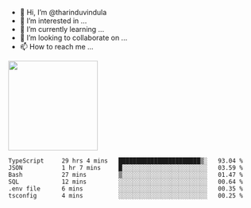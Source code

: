 - 👋 Hi, I’m @tharinduvindula
- 👀 I’m interested in ...
- 🌱 I’m currently learning ...
- 💞️ I’m looking to collaborate on ...
- 📫 How to reach me ...

<!---
tharinduvindula/tharinduvindula is a ✨ special ✨ repository because its `README.md` (this file) appears on your GitHub profile.
You can click the Preview link to take a look at your changes.
--->

<img height="180em" src="https://github-readme-stats.vercel.app/api?username=tharinduvindula&show_icons=true&hide_border=false&&count_private=true&include_all_commits=true" />


<!--START_SECTION:waka-->

```text
TypeScript     29 hrs 4 mins   ███████████████████████▒░   93.04 %
JSON           1 hr 7 mins     █░░░░░░░░░░░░░░░░░░░░░░░░   03.59 %
Bash           27 mins         ▒░░░░░░░░░░░░░░░░░░░░░░░░   01.47 %
SQL            12 mins         ░░░░░░░░░░░░░░░░░░░░░░░░░   00.64 %
.env file      6 mins          ░░░░░░░░░░░░░░░░░░░░░░░░░   00.35 %
tsconfig       4 mins          ░░░░░░░░░░░░░░░░░░░░░░░░░   00.25 %
```

<!--END_SECTION:waka-->
